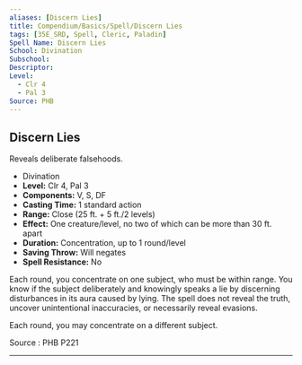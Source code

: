 ```yaml
---
aliases: [Discern Lies]
title: Compendium/Basics/Spell/Discern Lies
tags: [35E_SRD, Spell, Cleric, Paladin]
Spell Name: Discern Lies
School: Divination
Subschool: 
Descriptor: 
Level:
  - Clr 4
  - Pal 3
Source: PHB
---
```



## Discern Lies

Reveals deliberate falsehoods.

*   Divination
*   **Level:** Clr 4, Pal 3
*   **Components:** V, S, DF
*   **Casting Time:** 1 standard action
*   **Range:** Close (25 ft. + 5 ft./2 levels)
*   **Effect:** One creature/level, no two of which can be more than 30 ft. apart
*   **Duration:** Concentration, up to 1 round/level
*   **Saving Throw:** Will negates
*   **Spell Resistance:** No

<p>Each round, you concentrate on one subject, who must be within range. You know if the subject deliberately and knowingly speaks a lie by discerning disturbances in its aura caused by lying. The spell does not reveal the truth, uncover unintentional inaccuracies, or necessarily reveal evasions.</p><p>Each round, you may concentrate on a different subject.</p>

Source : PHB P221

---
